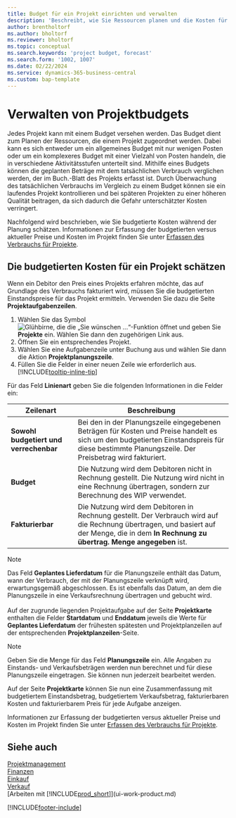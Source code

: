 ```yaml
---
title: Budget für ein Projekt einrichten und verwalten
description: 'Beschreibt, wie Sie Ressourcen planen und die Kosten für ein Projekt durch das Einrichten eines Budgets für jedes Projekt prognostizieren und steuern.'
author: brentholtorf
ms.author: bholtorf
ms.reviewer: bholtorf
ms.topic: conceptual
ms.search.keywords: 'project budget, forecast'
ms.search.form: '1002, 1007'
ms.date: 02/22/2024
ms.service: dynamics-365-business-central
ms.custom: bap-template
---
```

# Verwalten von Projektbudgets

Jedes Projekt kann mit einem Budget versehen werden. Das Budget dient zum Planen der Ressourcen, die einem Projekt zugeordnet werden. Dabei kann es sich entweder um ein allgemeines Budget mit nur wenigen Posten oder um ein komplexeres Budget mit einer Vielzahl von Posten handeln, die in verschiedene Aktivitätsstufen unterteilt sind. Mithilfe eines Budgets können die geplanten Beträge mit dem tatsächlichen Verbrauch verglichen werden, der im Buch.-Blatt des Projekts erfasst ist. Durch Überwachung des tatsächlichen Verbrauchs im Vergleich zu einem Budget können sie ein laufendes Projekt kontrollieren und bei späteren Projekten zu einer höheren Qualität beitragen, da sich dadurch die Gefahr unterschätzter Kosten verringert.

Nachfolgend wird beschrieben, wie Sie budgetierte Kosten während der Planung schätzen. Informationen zur Erfassung der budgetierten versus aktueller Preise und Kosten im Projekt finden Sie unter [Erfassen des Verbrauchs für Projekte](projects-how-record-job-usage.md).  

## <a name="JobBudgetCosts"></a> Die budgetierten Kosten für ein Projekt schätzen

Wenn ein Debitor den Preis eines Projekts erfahren möchte, das auf Grundlage des Verbrauchs fakturiert wird, müssen Sie die budgetierten Einstandspreise für das Projekt ermitteln. Verwenden Sie dazu die Seite **Projektaufgabenzeilen**.

1. Wählen Sie das Symbol ![Glühbirne, die die „Sie wünschen ...“-Funktion öffnet](media/ui-search/search_small.png "Sagen Sie mir, was Sie tun möchten") und geben Sie **Projekte** ein. Wählen Sie dann den zugehörigen Link aus.  
2. Öffnen Sie ein entsprechendes Projekt.
3. Wählen Sie eine Aufgabenzeile unter Buchung aus und wählen Sie dann die Aktion **Projektplanungszeile**.
4. Füllen Sie die Felder in einer neuen Zeile wie erforderlich aus. [!INCLUDE[tooltip-inline-tip](includes/tooltip-inline-tip_md.md)]

Für das Feld **Linienart** geben Sie die folgenden Informationen in die Felder ein:  

| Zeilenart | Beschreibung |
| --- | --- |
| **Sowohl budgetiert und verrechenbar** |Bei den in der Planungszeile eingegebenen Beträgen für Kosten und Preise handelt es sich um den budgetierten Einstandspreis für diese bestimmte Planungszeile. Der Preisbetrag wird fakturiert. |
| **Budget** |Die Nutzung wird dem Debitoren nicht in Rechnung gestellt. Die Nutzung wird nicht in eine Rechnung übertragen, sondern zur Berechnung des WIP verwendet. |
| **Fakturierbar** |Die Nutzung wird dem Debitoren in Rechnung gestellt. Der Verbrauch wird auf die Rechnung übertragen, und basiert auf der Menge, die in dem **In Rechnung zu übertrag. Menge angegeben** ist. |

> [!NOTE]  
> Das Feld **Geplantes Lieferdatum** für die Planungszeile enthält das Datum, wann der Verbrauch, der mit der Planungszeile verknüpft wird, erwartungsgemäß abgeschlossen. Es ist ebenfalls das Datum, an dem die Planungszeile in eine Verkaufsrechnung übertragen und gebucht wird. <br /><br /> Auf der zugrunde liegenden Projektaufgabe auf der Seite **Projektkarte** enthalten die Felder **Startdatum** und **Enddatum** jeweils die Werte für **Geplantes Lieferdatum** der frühesten spätesten und Projektplanzeilen auf der entsprechenden **Projektplanzeilen**-Seite.

> [!NOTE]  
> Geben Sie die Menge für das Feld **Planungszeile** ein. Alle Angaben zu Einstands- und Verkaufsbeträgen werden nun berechnet und für diese Planungszeile eingetragen. Sie können nun jederzeit bearbeitet werden.

Auf der Seite **Projektkarte** können Sie nun eine Zusammenfassung mit budgetiertem Einstandsbetrag, budgetiertem Verkaufsbetrag, fakturierbaren Kosten und fakturierbarem Preis für jede Aufgabe anzeigen.

Informationen zur Erfassung der budgetierten versus aktueller Preise und Kosten im Projekt finden Sie unter [Erfassen des Verbrauchs für Projekte](projects-how-record-job-usage.md).

## Siehe auch

[Projektmanagement](projects-manage-projects.md)  
[Finanzen](finance.md)  
[Einkauf](purchasing-manage-purchasing.md)  
[Verkauf](sales-manage-sales.md)  
[Arbeiten mit [!INCLUDE[prod_short](includes/prod_short.md)]](ui-work-product.md)  

[!INCLUDE[footer-include](includes/footer-banner.md)]
